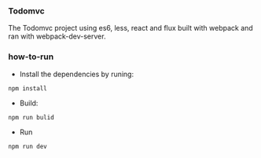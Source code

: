 ### Todomvc

The Todomvc project using es6, less, react and flux built with webpack and ran with webpack-dev-server.

### how-to-run

+ Install the dependencies by runing:
```
npm install
```
+ Build:
```
npm run bulid
```
+ Run
```
npm run dev
```
